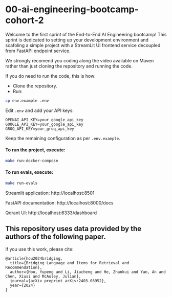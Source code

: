 # 00-ai-engineering-bootcamp-cohort-2

Welcome to the first sprint of the End-to-End AI Engineering bootcamp! This sprint is dedicated to setting up your development environment and scafoling a simple project with a StreamLit UI frontend service decoupled from FastAPI endpoint service.

We strongly recomend you coding along the video available on Maven rather than just cloning the repository and running the code.

If you do need to run the code, this is how:

- Clone the repository.
- Run:
```bash
cp env.example .env
```

Edit `.env` and add your API keys:

```
OPENAI_API_KEY=your_google_api_key
GOOGLE_API_KEY=your_google_api_key
GROQ_API_KEY=your_groq_api_key
```
Keep the remaining configuration as per ```.env.example```.


#### To run the project, execute:

```bash
make run-docker-compose
```

#### To run evals, execute:

```bash
make run-evals
```

Streamlit application: http://localhost:8501

FastAPI documentation: http://localhost:8000/docs

Qdrant UI: http://localhost:6333/dashboard


## This repository uses data provided by the authors of the following paper.
If you use this work, please cite:

```
@article{hou2024bridging,
  title={Bridging Language and Items for Retrieval and Recommendation},
  author={Hou, Yupeng and Li, Jiacheng and He, Zhankui and Yan, An and Chen, Xiusi and McAuley, Julian},
  journal={arXiv preprint arXiv:2403.03952},
  year={2024}
}
```